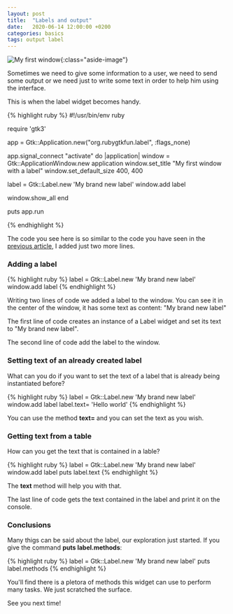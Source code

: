 ```yaml
---
layout: post
title:  "Labels and output"
date:   2020-06-14 12:00:00 +0200
categories: basics
tags: output label
---
```


![My first window](/rubygtkfun/images/posts/label.png){:class="aside-image"}

Sometimes we need to give some information to a user, we need to send some output or we need just to write some text in order to help him using the interface.

This is when the label widget becomes handy.

{% highlight ruby %}
#!/usr/bin/env ruby

require 'gtk3'

app = Gtk::Application.new("org.rubygtkfun.label", :flags_none)

app.signal_connect "activate" do |application|
  window = Gtk::ApplicationWindow.new application
  window.set_title "My first window with a label"
  window.set_default_size 400, 400

  label = Gtk::Label.new 'My brand new label'
  window.add label

  window.show_all
end

puts app.run

{% endhighlight %}


The code you see here is so similar to the code you have seen in the [previous article](www.example.com), I added just two more lines.


### Adding a label

{% highlight ruby %}
label = Gtk::Label.new 'My brand new label'
window.add label
{% endhighlight %}

Writing two lines of code we added a label to the window.
You can see it in the center of the window, it has some text as content: "My brand new label"

The first line of code creates an instance of a Label widget and set its text to "My brand new label".

The second line of code add the label to the window.

### Setting text of an already created label

What can you do if you want to set the text of a label that is already being instantiated before?

{% highlight ruby %}
label = Gtk::Label.new 'My brand new label'
window.add label
label.text= 'Hello world'
{% endhighlight %}

You can use the method **text=** and you can set the text as you wish.

### Getting text from a table

How can you get the text that is contained in a lable?

{% highlight ruby %}
label = Gtk::Label.new 'My brand new label'
window.add label
puts label.text
{% endhighlight %}

The **text** method will help you with that.

The last line of code gets the text contained in the label and print it on the console.

### Conclusions

Many thigs can be said about the label, our exploration just started.
If you give the command **puts label.methods**:

{% highlight ruby %}
label = Gtk::Label.new 'My brand new label'
puts label.methods
{% endhighlight %}

You'll find there is a pletora of methods this widget can use to perform many tasks.
We just scratched the surface.

See you next time!
